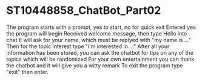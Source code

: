 # ST10448858_ChatBot_Part02
The program starts with a prompt, yes to start, no for quick exit
Entered yes the program will begin
Received welcome message, then type Hello into chat
It will ask for your name, which must be replyed with "my name is ..."
Then for the topic interest type "i'm interested in ..."
After all your information has been stored, you can ask the chatbot for tips on any of the topics which will be randomized
For your own entertainment you can thank the chatbot and it will give you a witty remark
To exit the program type "exit" then enter. 
